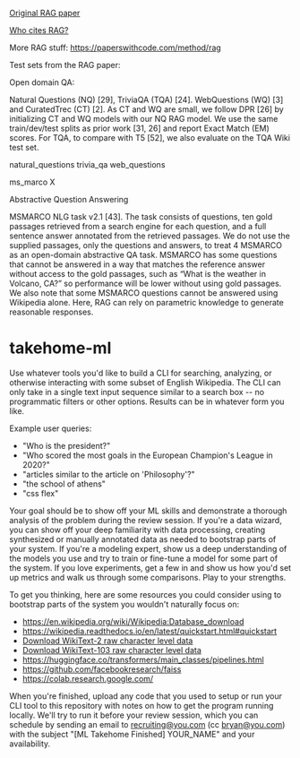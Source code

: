 
[Original RAG paper](https://arxiv.org/pdf/2005.11401.pdf)

[Who cites RAG?](https://www.semanticscholar.org/paper/Retrieval-Augmented-Generation-for-NLP-Tasks-Lewis-Perez/58ed1fbaabe027345f7bb3a6312d41c5aac63e22#citing-papers)

More RAG stuff: https://paperswithcode.com/method/rag


Test sets from the RAG paper:

Open domain QA:

Natural Questions (NQ) [29], TriviaQA (TQA) [24]. WebQuestions (WQ) [3] and CuratedTrec (CT) [2]. As
CT and WQ are small, we follow DPR [26] by initializing CT and WQ models with our NQ RAG
model. We use the same train/dev/test splits as prior work [31, 26] and report Exact Match (EM)
scores. For TQA, to compare with T5 [52], we also evaluate on the TQA Wiki test set.

natural_questions
trivia_qa
web_questions

ms_marco X


Abstractive Question Answering

 MSMARCO NLG task v2.1 [43]. The task consists of questions, ten gold passages
retrieved from a search engine for each question, and a full sentence answer annotated from the
retrieved passages. We do not use the supplied passages, only the questions and answers, to treat
4
MSMARCO as an open-domain abstractive QA task. MSMARCO has some questions that cannot be
answered in a way that matches the reference answer without access to the gold passages, such as
“What is the weather in Volcano, CA?” so performance will be lower without using gold passages.
We also note that some MSMARCO questions cannot be answered using Wikipedia alone. Here,
RAG can rely on parametric knowledge to generate reasonable responses.


# takehome-ml

Use whatever tools you'd like to build a CLI for searching, analyzing, or otherwise interacting with some subset of English Wikipedia. The CLI can only take in a single text input sequence similar to a search box -- no programmatic filters or other options. Results can be in whatever form you like.

Example user queries:

- "Who is the president?"
- "Who scored the most goals in the European Champion's League in 2020?"
- "articles similar to the article on 'Philosophy'?"
- "the school of athens"
- "css flex"

Your goal should be to show off your ML skills and demonstrate a thorough analysis of the problem during the review session. If you're a data wizard, you can show off your deep familiarity with data processing, creating synthesized or manually annotated data as needed to bootstrap parts of your system. If you're a modeling expert, show us a deep understanding of the models you use and try to train or fine-tune a model for some part of the system. If you love experiments, get a few in and show us how you'd set up metrics and walk us through some comparisons. Play to your strengths.

To get you thinking, here are some resources you could consider using to bootstrap parts of the system you wouldn't naturally focus on:

- https://en.wikipedia.org/wiki/Wikipedia:Database_download
- https://wikipedia.readthedocs.io/en/latest/quickstart.html#quickstart
- [Download WikiText-2 raw character level data](https://s3.amazonaws.com/research.metamind.io/wikitext/wikitext-2-raw-v1.zip)
- [Download WikiText-103 raw character level data](https://s3.amazonaws.com/research.metamind.io/wikitext/wikitext-103-raw-v1.zip)
- https://huggingface.co/transformers/main_classes/pipelines.html
- https://github.com/facebookresearch/faiss
- https://colab.research.google.com/

When you're finished, upload any code that you used to setup or run your CLI tool to this repository with notes on how to get the program running locally. We'll try to run it before your review session, which you can schedule by sending an email to recruiting@you.com (cc bryan@you.com) with the subject "[ML Takehome Finished] YOUR_NAME" and your availability.
